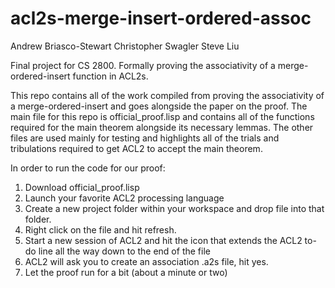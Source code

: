 # acl2s-merge-insert-ordered-assoc
Andrew Briasco-Stewart
Christopher Swagler
Steve Liu

Final project for CS 2800. Formally proving the associativity of a merge-ordered-insert function in ACL2s.

This repo contains all of the work compiled from proving the associativity of a merge-ordered-insert and goes alongside the paper on the proof. The main file for this repo is official_proof.lisp and contains all of the functions required for the main theorem alongside its necessary lemmas. The other files are used mainly for testing  and highlights all of the trials and tribulations required to get ACL2 to accept the main theorem. 

In order to run the code for our proof:
1. Download official_proof.lisp
2. Launch your favorite ACL2 processing language
3. Create a new project folder within your workspace and drop file into that folder.
4. Right click on the file and hit refresh.
5. Start a new session of ACL2 and hit the icon that extends the ACL2 to-do line all the way down to the end of the file
6. ACL2 will ask you to create an association .a2s file, hit yes.
7. Let the proof run for a bit (about a minute or two)
 
